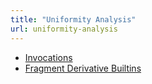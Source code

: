 ```yaml
---
title: "Uniformity Analysis"
url: uniformity-analysis
---
```


* [Invocations](/uniformity-analysis/invocations)
* [Fragment Derivative Builtins](/uniformity-analysis/fragment-derivative-builtins)

